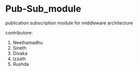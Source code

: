 # Pub-Sub_module
publication subscription module for middleware architecture

contributore:
  1. Neethamadhu
  2. Sineth
  3. Divaka
  4. Izzath
  5. Rushda
